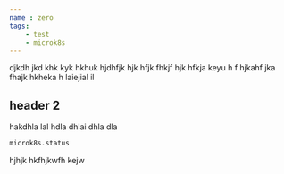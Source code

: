 ```yaml
---
name : zero
tags:
    - test
    - microk8s
---
```


 djkdh jkd khk kyk hkhuk
 hjdhfjk hjk hfjk fhkjf hjk hfkja keyu h
 f hjkahf jka fhajk hkheka h laiejial il
 
 ## header 2
 
 hakdhla lal hdla dhlai dhla dla
 
 <!--TEST-->
 <!--
 name: status
 context: mk8s
 expect: 0 
 -->
 ```bash
 microk8s.status
 ```
 <!--END TEST-->
 
hjhjk hkfhjkwfh kejw
